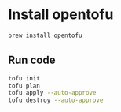# Install opentofu

```bash
brew install opentofu
```

## Run code

```bash
tofu init
tofu plan
tofu apply --auto-approve
tofu destroy --auto-approve
```